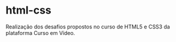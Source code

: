 # html-css
Realização dos desafios propostos no curso de HTML5 e CSS3 da plataforma Curso em Vídeo.
